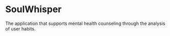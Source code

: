 # SoulWhisper
The application that supports mental health counseling through the analysis of user habits.
